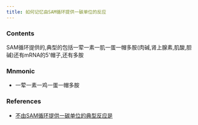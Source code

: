 ```yaml
---
title: 如何记忆由SAM循环提供一碳单位的反应 
--- 
```


### Contents
SAM循环提供的,典型的包括一荤一素一肌一蛋一帽多胺(肉碱,肾上腺素,肌酸,胆碱)还有mRNA的5'帽子,还有多胺

### Mnmonic
- 一荤一素一鸡一蛋一帽多胺

### References
- [不由SAM循环提供一碳单位的典型反应是](/不由SAM循环提供一碳单位的典型反应是)

